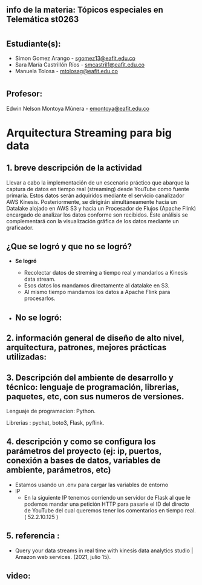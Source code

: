 ## info de la materia: Tópicos especiales en Telemática st0263 
#
## Estudiante(s): 
- Simon Gomez Arango - sgomez13@eafit.edu.co
- Sara María Castrillón Ríos - smcastril1@eafit.edu.co
- Manuela Tolosa - mtolosag@eafit.edu.co
#
## Profesor: 
Edwin Nelson Montoya Múnera - emontoya@eafit.edu.co
#

# Arquitectura Streaming para big data

## 1. breve descripción de la actividad
Llevar a cabo la implementación de un escenario práctico que abarque la captura de datos en tiempo real (streaming) desde YouTube como fuente primaria. Estos datos serán adquiridos mediante el servicio canalizador AWS Kinesis. Posteriormente, se dirigirán simultáneamente hacia un Datalake alojado en AWS S3 y hacia un Procesador de Flujos (Apache Flink) encargado de analizar los datos conforme son recibidos. Este análisis se complementará con la visualización gráfica de los datos mediante un graficador.

## ¿Que se logró y que no se logró?
- **Se logró**
  -	Recolectar datos de streming a tiempo real y mandarlos a Kinesis data stream.
  -	Esos datos los mandamos directamente al datalake en S3.
  -	Al mismo tiempo mandamos los datos a Apache Flink para procesarlos.


- **No se logró**:
  - 

## 2. información general de diseño de alto nivel, arquitectura, patrones, mejores prácticas utilizadas:

## 3. Descripción del ambiente de desarrollo y técnico: lenguaje de programación, librerias, paquetes, etc, con sus numeros de versiones.

Lenguaje de programacion: Python.

Librerias : pychat, boto3, Flask, pyflink.

## 4. descripción y como se configura los parámetros del proyecto (ej: ip, puertos, conexión a bases de datos, variables de ambiente, parámetros, etc)
- Estamos usando un .env para cargar las variables de entorno
- IP
  - En la siguiente IP tenemos corriendo un servidor de Flask al que le podemos mandar una petición HTTP para pasarle el ID del directo de YouTube del cual queremos tener los comentarios en tiempo real. ( 52.2.10.125 )
 
## 5. referencia :
- Query your data streams in real time with kinesis data analytics studio | Amazon web services. (2021, julio 15).

## video:
